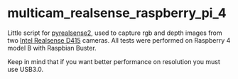 # multicam_realsense_raspberry_pi_4

Little script for [pyrealsense2](https://pypi.org/project/pyrealsense2/), used to capture rgb and depth images from two [Intel Realsense D415](https://store.intelrealsense.com/buy-intel-realsense-depth-camera-d415.html) cameras. All tests were performed on Raspberry 4 model B with Raspbian Buster.

Keep in mind that if you want better performance on resolution you must use USB3.0.
